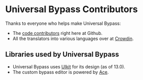 # Universal Bypass Contributors

Thanks to everyone who helps make Universal Bypass:

- The [code contributors](https://github.com/timmyRS/Universal-Bypass/graphs/contributors) right here at Github.
- All the translators into various languages over at [Crowdin](https://crowdin.com/project/bypass).

## Libraries used by Universal Bypass

- Universal Bypass uses [UIkit](https://getuikit.com/) for its design (as of 13.0).
- The custom bypass editor is powered by [Ace](https://ace.c9.io/).
